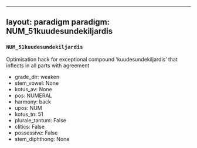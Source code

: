 
---
layout: paradigm
paradigm: NUM_51kuudesundekiljardis
---
### ` NUM_51kuudesundekiljardis `

Optimisation hack for exceptional compound ’kuudesundekiljardis’ that inflects in all parts with agreement
* grade_dir: weaken
* stem_vowel: None
* kotus_av: None
* pos: NUMERAL
* harmony: back
* upos: NUM
* kotus_tn: 51
* plurale_tantum: False
* clitics: False
* possessive: False
* stem_diphthong: None
